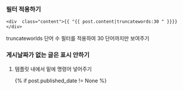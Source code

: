 ### 필터 적용하기

    <div  class="content">{{ "{{ post.content|truncatewords:30 " }}}}</div>

truncateworlds 단어 수 필터를 적용하여 30 단어까지만 보여주기

### 게시날짜가 없는 글은 표시 안하기
1. 템플릿 내에서 밑에 명령어 넣어주기

    {% if post.published_date != None %}


<!--stackedit_data:
eyJoaXN0b3J5IjpbMTYwOTA1NDc2MF19
-->
